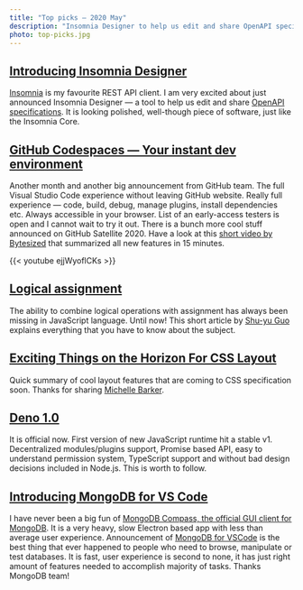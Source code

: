 ```yaml
---
title: "Top picks — 2020 May"
description: "Insomnia Designer to help us edit and share OpenAPI specifications, new GitHub features announced on GitHub Satellite, Logical assignment in JavaScript, new CSS layout features, Deno hits version 1.0, MongoDB for Visual Studio Code and more…"
photo: top-picks.jpg
---
```


## [Introducing Insomnia Designer](https://insomnia.rest/blog/introducing-designer)

[Insomnia](https://insomnia.rest) is my favourite REST API client. I am very excited about just announced Insomnia Designer — a tool to help us edit and share [OpenAPI specifications](https://swagger.io/docs/specification/about/). It is looking polished, well-though piece of software, just like the Insomnia Core.

## [GitHub Codespaces — Your instant dev environment](https://github.com/features/codespaces)

Another month and another big announcement from GitHub team. The full Visual Studio Code experience without leaving GitHub website. Really full experience — code, build, debug, manage plugins, install dependencies etc. Always accessible in your browser. List of an early-access testers is open and I cannot wait to try it out. There is a bunch more cool stuff announced on GitHub Satellite 2020. Have a look at this [short video by Bytesized](https://www.youtube.com/channel/UC046lFvJZhiwSRWsoH8SFjg) that summarized all new features in 15 minutes.

{{< youtube ejjWyoflCKs >}}

## [Logical assignment](https://v8.dev/features/logical-assignment)

The ability to combine logical operations with assignment has always been missing in JavaScript language. Until now! This short article by [Shu-yu Guo](https://twitter.com/_shu) explains everything that you have to know about the subject.

## [Exciting Things on the Horizon For CSS Layout](https://css-irl.info/exciting-things-on-the-horizon-for-css-layout/)

Quick summary of cool layout features that are coming to CSS specification soon. Thanks for sharing [Michelle Barker](https://twitter.com/MicheBarks).

## [Deno 1.0](https://deno.land/v1)

It is official now. First version of new JavaScript runtime hit a stable v1. Decentralized modules/plugins support, Promise based API, easy to understand permission system, TypeScript support and without bad design decisions included in Node.js. This is worth to follow.

## [Introducing MongoDB for VS Code](https://www.mongodb.com/blog/post/introducing-mongodb-for-vs-code)

I have never been a big fun of [MongoDB Compass, the official GUI client for MongoDB](https://www.mongodb.com/products/compass). It is a very heavy, slow Electron based app with less than average user experience. Announcement of [MongoDB for VSCode](https://marketplace.visualstudio.com/items?itemName=mongodb.mongodb-vscode) is the best thing that ever happened to people who need to browse, manipulate or test databases. It is fast, user experience is second to none, it has just right amount of features needed to accomplish majority of tasks. Thanks MongoDB team!
